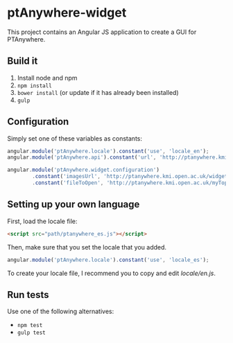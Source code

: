 # ptAnywhere-widget

This project contains an Angular JS application to create a GUI for PTAnywhere.


## Build it

 1. Install node and npm
 1. ``npm install``
 1. ``bower install`` (or update if it has already been installed)
 1. ``gulp``


## Configuration

Simply set one of these variables as constants:
```javascript
angular.module('ptAnywhere.locale').constant('use', 'locale_en');
angular.module('ptAnywhere.api').constant('url', 'http://ptanywhere.kmi.open.ac.uk/api/v1');

angular.module('ptAnywhere.widget.configuration')
        .constant('imagesUrl', 'http://ptanywhere.kmi.open.ac.uk/widget/imgs')
        .constant('fileToOpen', 'http://ptanywhere.kmi.open.ac.uk/myTopology.pkt');
```

## Setting up your own language

First, load the locale file:

```html
<script src="path/ptanywhere_es.js"></script>
```

Then, make sure that you set the locale that you added.

```javascript
angular.module('ptAnywhere.locale').constant('use', 'locale_es');
```

To create your locale file, I recommend you to copy and edit _locale/en.js_.

## Run tests

Use one of the following alternatives:

 * ``npm test``
 * ``gulp test``